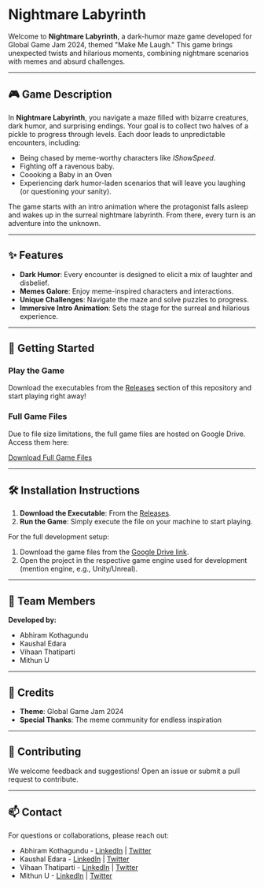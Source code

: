 # Nightmare Labyrinth

Welcome to **Nightmare Labyrinth**, a dark-humor maze game developed for Global Game Jam 2024, themed "Make Me Laugh." This game brings unexpected twists and hilarious moments, combining nightmare scenarios with memes and absurd challenges.

---

## 🎮 Game Description

In **Nightmare Labyrinth**, you navigate a maze filled with bizarre creatures, dark humor, and surprising endings. Your goal is to collect two halves of a pickle to progress through levels. Each door leads to unpredictable encounters, including:

- Being chased by meme-worthy characters like *IShowSpeed*.
- Fighting off a ravenous baby.
- Coooking a Baby in an Oven
- Experiencing dark humor-laden scenarios that will leave you laughing (or questioning your sanity).

The game starts with an intro animation where the protagonist falls asleep and wakes up in the surreal nightmare labyrinth. From there, every turn is an adventure into the unknown.

---

## ✨ Features

- **Dark Humor**: Every encounter is designed to elicit a mix of laughter and disbelief.
- **Memes Galore**: Enjoy meme-inspired characters and interactions.
- **Unique Challenges**: Navigate the maze and solve puzzles to progress.
- **Immersive Intro Animation**: Sets the stage for the surreal and hilarious experience.

---

## 🚀 Getting Started

### Play the Game

Download the executables from the [Releases](https://github.com/AbhiramKothagundu/GlobalGameJam2024) section of this repository and start playing right away!

### Full Game Files

Due to file size limitations, the full game files are hosted on Google Drive. Access them here:

[Download Full Game Files](https://drive.google.com/drive/folders/1Dm-gcAqZdu0jkZtc0gv-F4dY9qtNcYO_?usp=sharing)

---

## 🛠️ Installation Instructions

1. **Download the Executable**: From the [Releases](https://github.com/your-repo-name/releases).
2. **Run the Game**: Simply execute the file on your machine to start playing.

For the full development setup:
1. Download the game files from the [Google Drive link](https://drive.google.com/drive/folders/1Dm-gcAqZdu0jkZtc0gv-F4dY9qtNcYO_?usp=sharing).
2. Open the project in the respective game engine used for development (mention engine, e.g., Unity/Unreal).

---

## 👥 Team Members

**Developed by:**

- Abhiram Kothagundu
- Kaushal Edara
- Vihaan Thatiparti
- Mithun U

---

## 🌟 Credits

- **Theme**: Global Game Jam 2024
- **Special Thanks**: The meme community for endless inspiration

---

## 🤝 Contributing

We welcome feedback and suggestions! Open an issue or submit a pull request to contribute.

---

## 📫 Contact

For questions or collaborations, please reach out:

- Abhiram Kothagundu - [LinkedIn](www.linkedin.com/in/abhiram-kothagundu) | [Twitter](#)
- Kaushal Edara - [LinkedIn](https://www.linkedin.com/in/kaushal-edara/) | [Twitter](#)
- Vihaan Thatiparti - [LinkedIn](https://www.linkedin.com/in/vihaan-thatiparthi-1394b6289/) | [Twitter](#)
- Mithun U - [LinkedIn](https://www.linkedin.com/in/mithun-u750/) | [Twitter](#)
